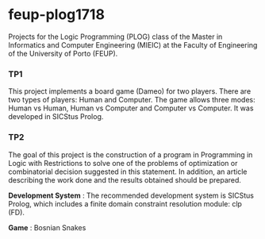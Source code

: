 # feup-plog1718

Projects for the Logic Programming (PLOG) class of the Master in Informatics and Computer Engineering (MIEIC) at the Faculty of Engineering of the University of Porto (FEUP). 

### TP1

This project implements a board game (Dameo) for two players. There are two types of players: Human and Computer. The game allows three modes: Human vs Human, Human vs Computer and Computer vs Computer. It was developed in SICStus Prolog.

### TP2

The goal of this project is the construction of a program in Programming in Logic with Restrictions to solve one of the problems of optimization or combinatorial decision suggested in this statement. In addition, an article describing the work done and the results obtained should be prepared.

**Development System** : The recommended development system is SICStus Prolog, which includes a finite domain constraint resolution module: clp (FD).

**Game** : Bosnian Snakes
